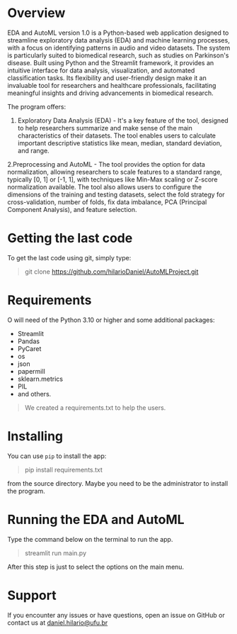 # Overview

EDA and AutoML version 1.0 is a Python-based web application designed to streamline exploratory data analysis (EDA) and machine learning processes, with a focus on identifying patterns in audio and video datasets. The system is particularly suited to biomedical research, such as studies on Parkinson's disease. Built using Python and the Streamlit framework, it provides an intuitive interface for data analysis, visualization, and automated classification tasks. Its flexibility and user-friendly design make it an invaluable tool for researchers and healthcare professionals, facilitating meaningful insights and driving advancements in biomedical research.

The program offers:
1. Exploratory Data Analysis (EDA) - It's a key feature of the tool, designed to help researchers summarize and make sense of the main characteristics of their datasets. The tool enables users to calculate important descriptive statistics like mean, median, standard deviation, and range.
   
2.Preprocessing and AutoML - The tool provides the option for data normalization, allowing researchers to scale features to a standard range, typically [0, 1] or [-1, 1], with techniques like Min-Max scaling or Z-score normalization available. The tool also allows users to configure the dimensions of the training and testing datasets, select the fold strategy for cross-validation, number of folds, fix data imbalance, PCA (Principal Component Analysis), and feature selection.

# Getting the last code
To get the last code using git, simply type:
> git clone https://github.com/hilarioDaniel/AutoMLProject.git

# Requirements
O will need of the Python 3.10 or higher and some additional packages:
* Streamlit
* Pandas
* PyCaret
* os
* json
* papermill
* sklearn.metrics
* PIL
* and others.

> We created a requirements.txt to help the users.

# Installing
You can use `pip` to install the app:

> pip install requirements.txt

from the source directory. Maybe you need to be the administrator to install the program.

# Running the EDA and AutoML

Type the command below on the terminal to run the app.

> streamlit run main.py

After this step is just to select the options on the main menu.

# Support
If you encounter any issues or have questions, open an issue on GitHub or contact us at daniel.hilario@ufu.br




